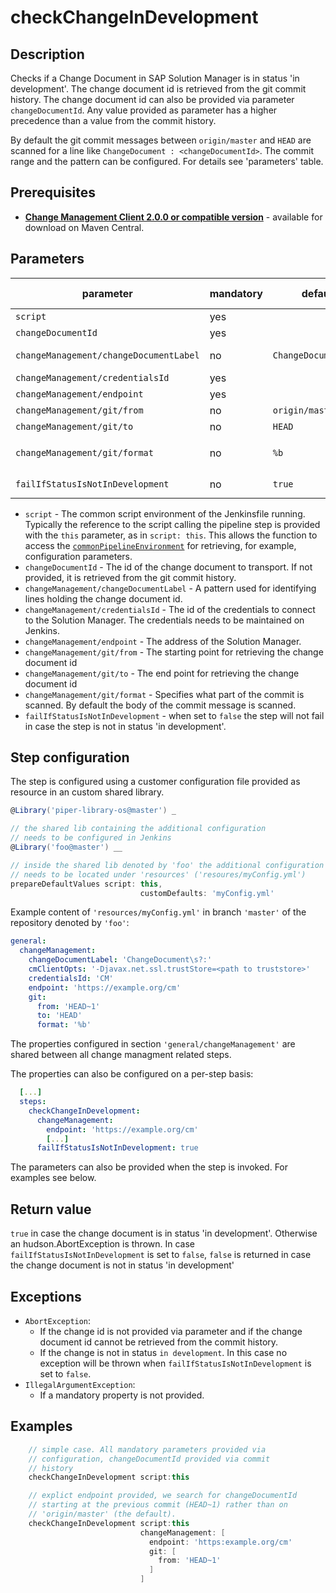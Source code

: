 # checkChangeInDevelopment

## Description

Checks if a Change Document in SAP Solution Manager is in status 'in development'. The change document id is retrieved from the git commit history. The change document id
can also be provided via parameter `changeDocumentId`. Any value provided as parameter has a higher precedence than a value from the commit history.

By default the git commit messages between `origin/master` and `HEAD` are scanned for a line like `ChangeDocument : <changeDocumentId>`. The commit
range and the pattern can be configured. For details see 'parameters' table.

## Prerequisites

* **[Change Management Client 2.0.0 or compatible version](http://central.maven.org/maven2/com/sap/devops/cmclient/dist.cli/)** - available for download on Maven Central.

## Parameters

| parameter          | mandatory | default                                                | possible values    |
| -------------------|-----------|--------------------------------------------------------|--------------------|
| `script`           | yes       |                                                        |                    |
| `changeDocumentId` | yes       |                                                        |                    |
| `changeManagement/changeDocumentLabel`        | no        | `ChangeDocument\s?:`                                   | regex pattern      |
| `changeManagement/credentialsId`    | yes       |                                                        |                    |
| `changeManagement/endpoint`         | yes       |                                                        |                    |
| `changeManagement/git/from`         | no        | `origin/master`                                        |                    |
| `changeManagement/git/to`           | no        | `HEAD`                                                 |                    |
| `changeManagement/git/format`        | no        | `%b`                                                   | see `git log --help` |
| `failIfStatusIsNotInDevelopment` | no | `true` | `true`, `false` |

* `script` - The common script environment of the Jenkinsfile running. Typically the reference to the script calling the pipeline step is provided with the `this` parameter, as in `script: this`. This allows the function to access the [`commonPipelineEnvironment`](commonPipelineEnvironment.md) for retrieving, for example, configuration parameters.
* `changeDocumentId` - The id of the change document to transport. If not provided, it is retrieved from the git commit history.
* `changeManagement/changeDocumentLabel` - A pattern used for identifying lines holding the change document id.
* `changeManagement/credentialsId` - The id of the credentials to connect to the Solution Manager. The credentials needs to be maintained on Jenkins.
* `changeManagement/endpoint` - The address of the Solution Manager.
* `changeManagement/git/from` - The starting point for retrieving the change document id
* `changeManagement/git/to` - The end point for retrieving the change document id
* `changeManagement/git/format` - Specifies what part of the commit is scanned. By default the body of the commit message is scanned.
* `failIfStatusIsNotInDevelopment` - when set to `false` the step will not fail in case the step is not in status 'in development'.

## Step configuration

The step is configured using a customer configuration file provided as
resource in an custom shared library.

```groovy
@Library('piper-library-os@master') _

// the shared lib containing the additional configuration
// needs to be configured in Jenkins
@Library('foo@master') __

// inside the shared lib denoted by 'foo' the additional configuration file
// needs to be located under 'resources' ('resoures/myConfig.yml')
prepareDefaultValues script: this,
                             customDefaults: 'myConfig.yml'
```

Example content of ```'resources/myConfig.yml'``` in branch ```'master'``` of the repository denoted by
```'foo'```:

```yaml
general:
  changeManagement:
    changeDocumentLabel: 'ChangeDocument\s?:'
    cmClientOpts: '-Djavax.net.ssl.trustStore=<path to truststore>'
    credentialsId: 'CM'
    endpoint: 'https://example.org/cm'
    git:
      from: 'HEAD~1'
      to: 'HEAD'
      format: '%b'
```

The properties configured in section `'general/changeManagement'` are shared between all change managment related steps.

The properties can also be configured on a per-step basis:

```yaml
  [...]
  steps:
    checkChangeInDevelopment:
      changeManagement:
        endpoint: 'https://example.org/cm'
        [...]
      failIfStatusIsNotInDevelopment: true
```

The parameters can also be provided when the step is invoked. For examples see below.

## Return value

`true` in case the change document is in status 'in development'. Otherwise an hudson.AbortException is thrown. In case `failIfStatusIsNotInDevelopment`
is set to `false`, `false` is returned in case the change document is not in status 'in development'

## Exceptions

* `AbortException`:
  * If the change id is not provided via parameter and if the change document id cannot be retrieved from the commit history.
  * If the change is not in status `in development`. In this case no exception will be thrown when `failIfStatusIsNotInDevelopment` is set to `false`.
* `IllegalArgumentException`:
  * If a mandatory property is not provided.

## Examples

```groovy
    // simple case. All mandatory parameters provided via
    // configuration, changeDocumentId provided via commit
    // history
    checkChangeInDevelopment script:this
```

```groovy
    // explict endpoint provided, we search for changeDocumentId
    // starting at the previous commit (HEAD~1) rather than on
    // 'origin/master' (the default).
    checkChangeInDevelopment script:this
                             changeManagement: [
                               endpoint: 'https:example.org/cm'
                               git: [
                                 from: 'HEAD~1'
                               ]
                             ]
```
